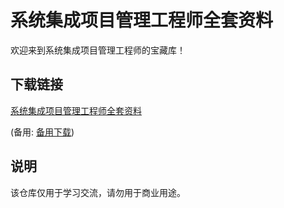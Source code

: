 # 系统集成项目管理工程师全套资料

欢迎来到系统集成项目管理工程师的宝藏库！

## 下载链接
[系统集成项目管理工程师全套资料](https://pan.quark.cn/s/2e046ffa358f) 

(备用: [备用下载](https://pan.baidu.com/s/1QePlV4XmvMotc5PVGD3MVA?pwd=1234))

## 说明

该仓库仅用于学习交流，请勿用于商业用途。
